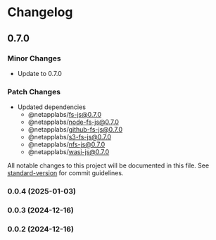 # Changelog

## 0.7.0

### Minor Changes

- Update to 0.7.0

### Patch Changes

- Updated dependencies
  - @netapplabs/fs-js@0.7.0
  - @netapplabs/node-fs-js@0.7.0
  - @netapplabs/github-fs-js@0.7.0
  - @netapplabs/s3-fs-js@0.7.0
  - @netapplabs/nfs-js@0.7.0
  - @netapplabs/wasi-js@0.7.0

All notable changes to this project will be documented in this file. See [standard-version](https://github.com/conventional-changelog/standard-version) for commit guidelines.

### 0.0.4 (2025-01-03)

### 0.0.3 (2024-12-16)

### 0.0.2 (2024-12-16)
